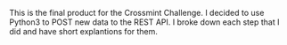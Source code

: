 This is the final product for the Crossmint Challenge. I decided to use Python3 to POST new data to the REST API. I broke down each step that I did and have short explantions for them. 
